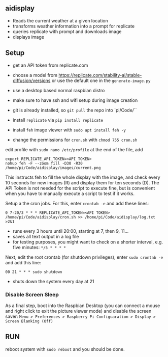 ## aidisplay

- Reads the current weather at a given location
- transforms weather information into a prompt for replicate
- queries replicate with prompt and downloads image
- displays image

## Setup
- get an API token from replicate.com
- choose a model from https://replicate.com/stability-ai/stable-diffusion/versions or use the default one in the `generate-image.py`

- use a desktop based normal raspbian distro
- make sure to have ssh and wifi setup during image creation
- git is already installed, so `git pull` the repo into `pi/Code/``

- install `replicate` via `pip install replicate`
- install `feh` image viewer with `sudo apt install feh -y`
- change the permissions for `cron.sh` with `chmod 755 cron.sh`

edit profile with `sudo nano /etc/profile`
at the end of the file, add

```
export REPLICATE_API_TOKEN=<API TOKEN> 
nohup feh -F --zoom fill -D30 -R30 /home/pi/Code/aidisplay/images/current.png
```

This instructs feh to fill the whole display with the image, and check every 10 seconds for new images (R) and display them for ten seconds (D). The API Token is not needed for the script to execute fine, but is convenient when you have to manually execute a script to test if it works.

Setup a the cron jobs. For this, enter `crontab -e` and add these lines:

```
0 7-20/3 * * * REPLICATE_API_TOKEN=<API TOKEN> /home/pi/Code/aidisplay/cron.sh >> /home/pi/Code/aidisplay/log.txt >2&1
```

- runs every 3 hours until 20:00, starting at 7, then 9, 11...
- saves all text output in a log file
- for testing purposes, you might want to check on a shorter interval, e.g. five minutes: `*/5 * * * *`

Next, edit the root crontab (for shutdown privileges), enter `sudo crontab -e` and add this line:

```
00 21 * * * sudo shutdown
```

- shuts down the system every day at 21  

### Disable Screen Sleep

As a final step, boot into the Raspbian Desktop (you can connect a mouse and right click to exit the picture viewer mode) and disable the screen saver: `Menu > Preferences > Raspberry Pi Configuaration > Display > Screen Blanking (Off)`


## RUN

reboot system with `sudo reboot` and you should be done.



